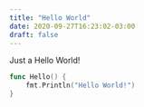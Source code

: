 ```yaml
---
title: "Hello World"
date: 2020-09-27T16:23:02-03:00
draft: false
---
```


Just a Hello World! 

```go
func Hello() {
    fmt.Println("Hello World!")
}
```